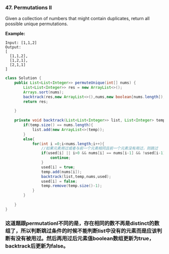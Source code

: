 ### 47. Permutations II

Given a collection of numbers that might contain duplicates, return all possible unique permutations.

**Example:**

```
Input: [1,1,2]
Output:
[
  [1,1,2],
  [1,2,1],
  [2,1,1]
]
```

~~~java
class Solution {
    public List<List<Integer>> permuteUnique(int[] nums) {
        List<List<Integer>> res = new ArrayList<>();
        Arrays.sort(nums);
        backtrack(res,new ArrayList<>(),nums,new boolean[nums.length]);
        return res;
        
    }
    
    private void backtrack(List<List<Integer>> list, List<Integer> temp,int[] nums,boolean[] used){
        if(temp.size() == nums.length){
            list.add(new ArrayList<>(temp));
        }
        else{
            for(int i =0;i<nums.length;i++){
                //如果元素用过或者与前一个元素相同且前一个元素没有用过，则跳过
                if(used[i] || i>0 && nums[i] == nums[i-1] && !used[i-1]){
                    continue;
                }
                used[i] = true;
                temp.add(nums[i]);
                backtrack(list,temp,nums,used);
                used[i] = false;
                temp.remove(temp.size()-1);
            }
        }
        
    }
}
~~~

### 这道题跟permutationI不同的是，存在相同的数不再是distinct的数组了，所以判断跳过条件的时候不能判断list中没有的元素而是应该判断有没有被用过。然后再用过后元素值boolean数组更新为true，backtrack后更新为false。

